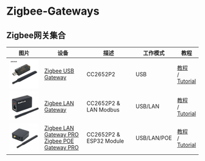 # Zigbee-Gateways

## Zigbee网关集合
| 图片 | 设备 | 描述 | 工作模式 | 教程 |
| ---- | ---- | ---- | ---- | ---- |
| <img src="img/Zigbee-Gateway-USB.jpg" alt="USB-gateway" width="200"/> | [Zigbee USB Gateway](https://www.amazon.de/gp/product/B0BMLN58KV) | CC2652P2 | USB | [教程](wiki/Zigbee-Gateway-USB.md) <br>\/<br>[Tutorial](https://docs.google.com/document/d/1SMBQe_rETFeiTMvBTStlJ_jJLYbEvRIU/edit?usp=share_link&ouid=117637034512906927756&rtpof=true&sd=true) |
| <img src="img/Zigbee-Gateway-LAN.jpg" alt="LAN-gateway" width="200"/> | [Zigbee LAN Gateway](https://www.aliexpress.us/item/3256804554006317.html) | CC2652P2 & LAN Modbus | USB/LAN| [教程](wiki/Zigbee-Gateway-LAN.md)<br>\/<br>[Tutorial](https://docs.google.com/document/d/13qe-V-9nVCkFFYsOu7YKa58MLR82wJHC/edit?usp=share_link&ouid=117637034512906927756&rtpof=true&sd=true)  |
| <img src="img/Zigbee-Gateway-LAN-PRO.jpg" alt="LAN or POE-gateway" width="200"/> | [Zigbee LAN Gateway PRO](https://www.aliexpress.us/item/3256804557892073.html)<br>[Zigbee POE Gateway PRO](https://www.amazon.de/gp/product/B0BMPVKT62) | CC2652P2 & ESP32 Module | USB/LAN/POE | [教程](wiki/Zigbee-Gateway-LAN-PRO.md) <br>\/<br>[Tutorial](https://docs.google.com/document/d/1jTb5zv91QcaXOcuIfqH5Ss0eCGM6MlBZ/edit?usp=share_link&ouid=117637034512906927756&rtpof=true&sd=true) |
